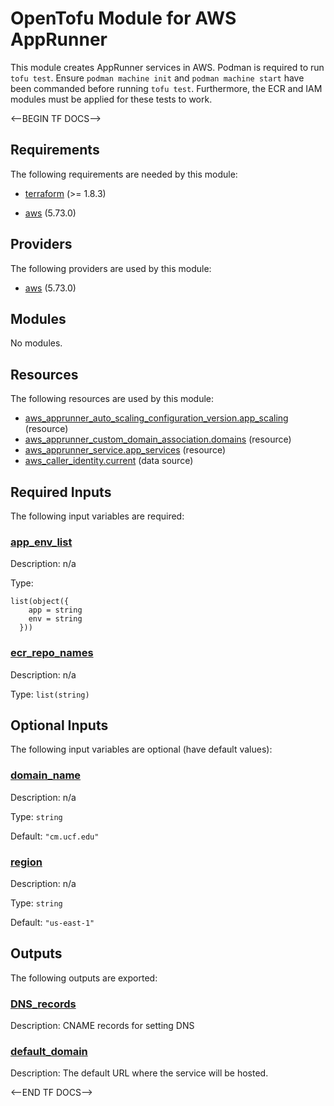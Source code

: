# OpenTofu Module for AWS AppRunner

This module creates AppRunner services in AWS. Podman is required to run `tofu test`. Ensure `podman machine init` and `podman machine start` have been commanded before running `tofu test`. Furthermore, the ECR and IAM modules must be applied for these tests to work.

<--BEGIN TF DOCS-->
## Requirements

The following requirements are needed by this module:

- <a name="requirement_terraform"></a> [terraform](#requirement\_terraform) (>= 1.8.3)

- <a name="requirement_aws"></a> [aws](#requirement\_aws) (5.73.0)

## Providers

The following providers are used by this module:

- <a name="provider_aws"></a> [aws](#provider\_aws) (5.73.0)

## Modules

No modules.

## Resources

The following resources are used by this module:

- [aws_apprunner_auto_scaling_configuration_version.app_scaling](https://registry.terraform.io/providers/hashicorp/aws/5.73.0/docs/resources/apprunner_auto_scaling_configuration_version) (resource)
- [aws_apprunner_custom_domain_association.domains](https://registry.terraform.io/providers/hashicorp/aws/5.73.0/docs/resources/apprunner_custom_domain_association) (resource)
- [aws_apprunner_service.app_services](https://registry.terraform.io/providers/hashicorp/aws/5.73.0/docs/resources/apprunner_service) (resource)
- [aws_caller_identity.current](https://registry.terraform.io/providers/hashicorp/aws/5.73.0/docs/data-sources/caller_identity) (data source)

## Required Inputs

The following input variables are required:

### <a name="input_app_env_list"></a> [app\_env\_list](#input\_app\_env\_list)

Description: n/a

Type:

```hcl
list(object({
    app = string
    env = string
  }))
```

### <a name="input_ecr_repo_names"></a> [ecr\_repo\_names](#input\_ecr\_repo\_names)

Description: n/a

Type: `list(string)`

## Optional Inputs

The following input variables are optional (have default values):

### <a name="input_domain_name"></a> [domain\_name](#input\_domain\_name)

Description: n/a

Type: `string`

Default: `"cm.ucf.edu"`

### <a name="input_region"></a> [region](#input\_region)

Description: n/a

Type: `string`

Default: `"us-east-1"`

## Outputs

The following outputs are exported:

### <a name="output_DNS_records"></a> [DNS\_records](#output\_DNS\_records)

Description: CNAME records for setting DNS

### <a name="output_default_domain"></a> [default\_domain](#output\_default\_domain)

Description: The default URL where the service will be hosted.

<--END TF DOCS-->
